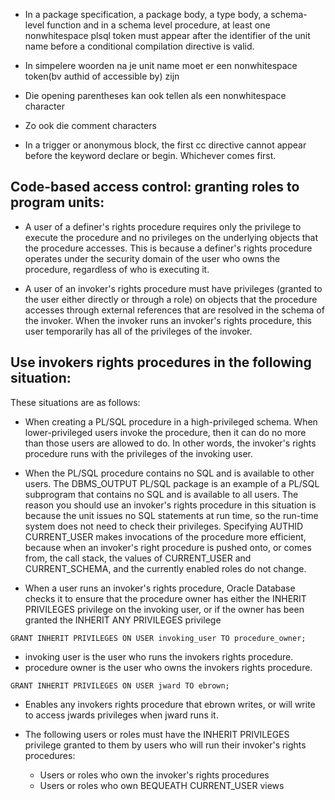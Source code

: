 - In a package specification, a package body, a type body, a schema-level function
and in a schema level procedure, at least one nonwhitespace plsql token must appear 
after the identifier of the unit name before a conditional compilation directive is valid. 


- In simpelere woorden na je unit name moet er een nonwhitespace token(bv authid of accessible by) zijn

- Die opening parentheses kan ook tellen als een nonwhitespace character
- Zo ook die comment characters


- In a trigger or anonymous block, the first cc directive cannot appear before the keyword declare or begin.
Whichever comes first.


## Code-based access control: granting roles to program units:
- A user of a definer's rights procedure requires only the privilege to execute the procedure and no privileges on 
the underlying objects that the procedure accesses. This is because a definer's rights procedure operates 
under the security domain of the user who owns the procedure, regardless of who is executing it. 


- A user of an invoker's rights procedure must have privileges (granted to the user either directly or through a role) 
on objects that the procedure accesses through external references that are resolved in the schema of the invoker. 
When the invoker runs an invoker's rights procedure, this user temporarily has all of the privileges of the invoker.


## Use invokers rights procedures in the following situation:
These situations are as follows:

- When creating a PL/SQL procedure in a high-privileged schema. 
When lower-privileged users invoke the procedure, 
then it can do no more than those users are allowed to do. 
In other words, the invoker's rights procedure runs with the privileges of the invoking user.

- When the PL/SQL procedure contains no SQL and is available to other users. 
The DBMS_OUTPUT PL/SQL package is an example of a PL/SQL subprogram that contains no SQL and is available to all users. 
The reason you should use an invoker's rights procedure in this situation is because the unit issues no SQL statements at 
run time, so the run-time system does not need to check their privileges. 
Specifying AUTHID CURRENT_USER makes invocations of the procedure more efficient, 
because when an invoker's right procedure is pushed onto, or comes from, 
the call stack, the values of CURRENT_USER and CURRENT_SCHEMA, and the currently enabled roles do not change.


- When a user runs an invoker's rights procedure, Oracle Database checks it to ensure that the procedure 
owner has either the INHERIT PRIVILEGES privilege on the invoking user, or if the owner has been granted the 
INHERIT ANY PRIVILEGES privilege


`GRANT INHERIT PRIVILEGES ON USER invoking_user TO procedure_owner;`
- invoking user is the user who runs the invokers rights procedure.
- procedure owner is the user who owns the invokers rights procedure. 

`GRANT INHERIT PRIVILEGES ON USER jward TO ebrown;`
- Enables any invokers rights procedure that ebrown writes, or will write to access jwards privileges
when jward runs it. 





- The following users or roles must have the INHERIT PRIVILEGES privilege granted to them by users 
who will run their invoker's rights procedures:
  - Users or roles who own the invoker's rights procedures
  - Users or roles who own BEQUEATH CURRENT_USER views